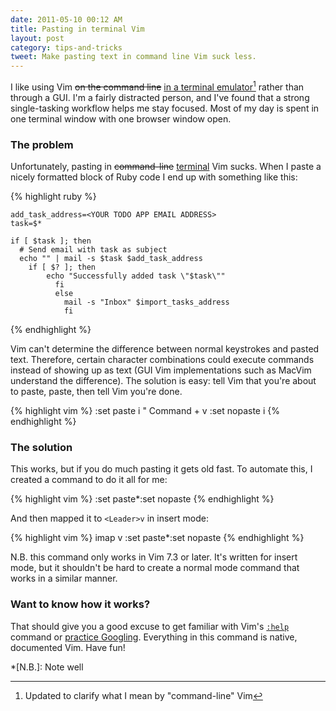 ```yaml
---
date: 2011-05-10 00:12 AM
title: Pasting in terminal Vim
layout: post
category: tips-and-tricks
tweet: Make pasting text in command line Vim suck less.
---
```


I like using Vim <del datetime="2011-05-10T02:32+0000">on the command line</del> <ins datetime="2011-05-10T02:32+0000">in a terminal emulator</ins>[^1] rather than through a GUI. I'm a fairly distracted person, and I've found that a strong single-tasking workflow helps me stay focused. Most of my day is spent in one terminal window with one browser window open.

### The problem

Unfortunately, pasting in <del datetime="2011-05-10T02:32+0000">command-line</del> <ins datetime="2011-05-10T02:32+0000">terminal</ins> Vim sucks. When I paste a nicely formatted block of Ruby code I end up with something like this:

{% highlight ruby %}

    add_task_address=<YOUR TODO APP EMAIL ADDRESS>
    task=$*

    if [ $task ]; then
      # Send email with task as subject
      echo "" | mail -s $task $add_task_address
        if [ $? ]; then
            echo "Successfully added task \"$task\""
              fi
              else
                mail -s "Inbox" $import_tasks_address
                fi

{% endhighlight %}

Vim can't determine the difference between normal keystrokes and pasted text. Therefore, certain character combinations could execute commands instead of showing up as text (GUI Vim implementations such as MacVim understand the difference). The solution is easy: tell Vim that you're about to paste, paste, then tell Vim you're done.

{% highlight vim %}
    <ESC>
    :set paste
    i <D-V> " Command + v
    <ESC>
    :set nopaste
    i
{% endhighlight %}

### The solution

This works, but if you do much pasting it gets old fast. To automate this, I created a command to do it all for me:

{% highlight vim %}
    <C-O>:set paste<CR><C-r>*<C-O>:set nopaste<CR>
{% endhighlight %}

And then mapped it to `<Leader>v` in insert mode:

{% highlight vim %}
    imap <Leader>v  <C-O>:set paste<CR><C-r>*<C-O>:set nopaste<CR>
{% endhighlight %}

N.B. this command only works in Vim 7.3 or later. It's written for insert mode, but it shouldn't be hard to create a normal mode command that works in a similar manner.

### Want to know how it works?

That should give you a good excuse to get familiar with Vim's [`:help`][help] command or [practice Googling][google]. Everything in this command is native, documented Vim. Have fun!

[help]: http://vimdoc.sourceforge.net/htmldoc/help.html
[google]: http://bit.ly/lnA8oD

*[N.B.]: Note well

[^1]: Updated to clarify what I mean by "command-line" Vim
